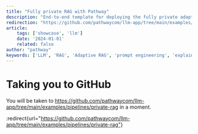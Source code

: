 ```yaml
---
title: "Fully private RAG with Pathway"
description: "End-to-end template for deploying the fully private adaptive RAG with Pathway."
redirection: "https://github.com/pathwaycom/llm-app/tree/main/examples/pipelines/private-rag"
article:
    tags: ['showcase', 'llm']
    date: '2024-01-01'
    related: false
author: "pathway"
keywords: ['LLM', 'RAG', 'Adaptive RAG', 'prompt engineering', 'explainability', 'mistral', 'ollama', 'private rag', 'local rag', 'ollama rag']
---
```


# Taking you to GitHub

You will be taken to https://github.com/pathwaycom/llm-app/tree/main/examples/pipelines/private-rag in a moment.

:redirect{url="https://github.com/pathwaycom/llm-app/tree/main/examples/pipelines/private-rag"}
